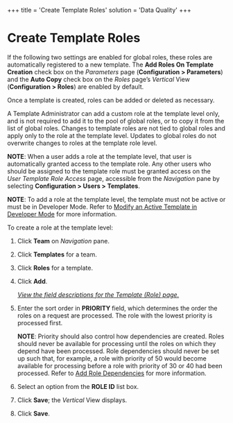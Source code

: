 +++
title = 'Create Template Roles'
solution = 'Data Quality'
+++

# Create Template Roles

If the following two settings are enabled for global roles, these roles
are automatically registered to a new template. The **Add Roles On
Template Creation** check box on the *Parameters* page (**Configuration
\> Parameters**) and the **Auto Copy** check box on the *Roles* page’s
*Vertical* View (**Configuration \> Roles**) are enabled by default.

Once a template is created, roles can be added or deleted as necessary.

A Template Administrator can add a custom role at the template level
only, and is not required to add it to the pool of global roles, or to
copy it from the list of global roles. Changes to template roles are not
tied to global roles and apply only to the role at the template level.
Updates to global roles do not overwrite changes to roles at the
template role level.

**NOTE**: When a user adds a role at the template level, that user is
automatically granted access to the template role. Any other users who
should be assigned to the template role must be granted access on the
*User Template Role Access* page, accessible from the *Navigation
<span style="font-style: normal;">pane</span>* by selecting
**Configuration \> Users \> Templates**.

**NOTE**: To add a role at the template level, the template must not be
active or must be in Developer Mode. Refer to [Modify an Active Template
in Developer Mode](Modify_an_Active_Template_in_Developer_Mode.htm) for
more information.

To create a role at the template level:

1.  Click **Team** on *Navigation
    <span style="font-style: normal;">pane</span>*.

2.  Click **Templates** for a team.

3.  Click **Roles** for a template.

4.  Click **Add**.
    
    *[View the field descriptions for the Template (Role)
    page.](../Page_Desc/Template_Role_H.htm)*

5.  Enter the sort order in **PRIORITY
    <span style="font-weight: normal;">field</span>**, which determines
    the order the roles on a request are processed. The role with the
    lowest priority is processed first.
    
    **NOTE**: Priority should also control how dependencies are created.
    Roles should never be available for processing until the roles on
    which they depend have been processed. Role dependencies should
    never be set up such that, for example, a role with priority of 50
    would become available for processing before a role with priority of
    30 or 40 had been processed. Refer to [Add Role
    Dependencies](Add_Role_Dependencies.htm) for more information.

6.  Select an option from the **ROLE ID** list box.

7.  Click **Save**; the *Vertical* View displays.

8.  Click **Save**.
